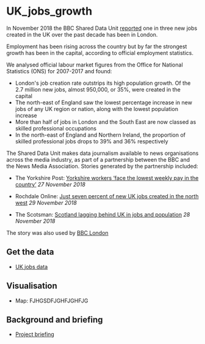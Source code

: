 # UK_jobs_growth

In November 2018 the BBC Shared Data Unit [reported](https://www.bbc.co.uk/news/uk-england-46288515) one in three new jobs created in the UK over the past decade has been in London.

Employment has been rising across the country but by far the strongest growth has been in the capital, according to official employment statistics.

We analysed official labour market figures from the Office for National Statistics (ONS) for 2007-2017 and found:

- London's job creation rate outstrips its high population growth. Of the 2.7 million new jobs, almost 950,000, or 35%, were created in the capital
- The north-east of England saw the lowest percentage increase in new jobs of any UK region or nation, along with the lowest population increase
- More than half of jobs in London and the South East are now classed as skilled professional occupations
- In the north-east of England and Northern Ireland, the proportion of skilled professional jobs drops to 39% and 36% respectively


The Shared Data Unit makes data journalism available to news organisations across the media industry, as part of a partnership between the BBC and the News Media Association. Stories generated by the partnership included:

  * The Yorkshire Post: [Yorkshire workers ‘face the lowest weekly pay in the country’](https://www.yorkshirepost.co.uk/news/yorkshire-workers-face-the-lowest-weekly-pay-in-the-country-1-9462841) *27 November 2018*
  
  * Rochdale Online: [Just seven percent of new UK jobs created in the north west](https://www.rochdaleonline.co.uk/news-features/2/news-headlines/124175/just-seven-percent-of-new-uk-jobs-created-in-the-north-west) *29 November 2018*

* The Scotsman: [Scotland lagging behind UK in jobs and population](https://www.scotsman.com/news/politics/scotland-lagging-behind-uk-in-jobs-and-population-1-4835762) *28 November 2018*
  
  
The story was also used by [BBC London](https://drive.google.com/file/d/12F_XrhFu6xhLyShtdJ-pE9fGHRV3kq1W/view?usp=sharing)
  
  
  
  ## Get the data

* [UK jobs data](https://docs.google.com/spreadsheets/d/19XkScSUVTR6dzkC7F4sqoVAH_YTEoElYNokbWrJOzBs/edit?usp=sharing)

## Visualisation

* Map: FJHGSDFJGHFJGHFJG

## Background and briefing

* [Project briefing](https://docs.google.com/document/d/1tzIhsNmIwwnQAOmOwbuLr2u1SrNmyBNezKsYZDYsaEc/edit?usp=sharing)


